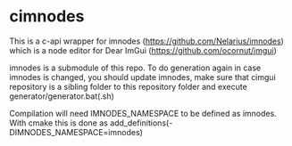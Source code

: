 # cimnodes

This is a c-api wrapper for imnodes (https://github.com/Nelarius/imnodes)  which is a node editor for Dear ImGui (https://github.com/ocornut/imgui)

imnodes is a submodule of this repo. To do generation again in case imnodes is changed, you should update imnodes, make sure that cimgui repository is a sibling folder to this repository folder and execute generator/generator.bat(.sh)

Compilation will need IMNODES_NAMESPACE to be defined as imnodes. With cmake this is done as add_definitions(-DIMNODES_NAMESPACE=imnodes)



